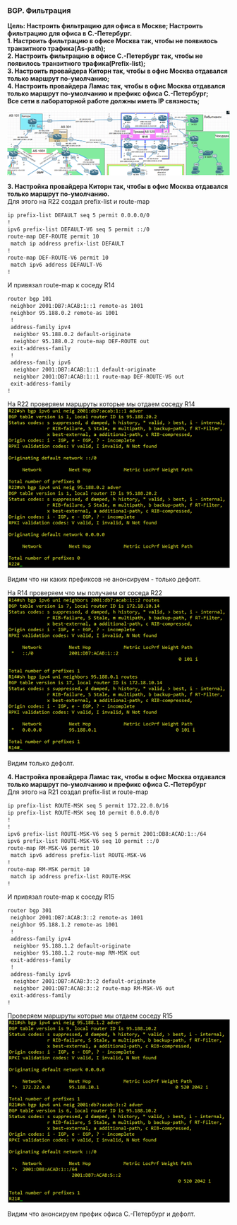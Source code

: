 ### BGP. Фильтрация

**Цель: Настроить фильтрацию для офиса в Москве; Настроить фильтрацию для офиса в С.-Петербург.**  
**1. Настроить фильтрацию в офисе Москва так, чтобы не появилось транзитного трафика(As-path);**  
**2. Настроить фильтрацию в офисе С.-Петербург так, чтобы не появилось транзитного трафика(Prefix-list);**    
**3. Настроить провайдера Киторн так, чтобы в офис Москва отдавался только маршрут по-умолчанию;**  
**4. Настроить провайдера Ламас так, чтобы в офис Москва отдавался только маршрут по-умолчанию и префикс офиса С.-Петербург;**    
**Все сети в лабораторной работе должны иметь IP связность;**  

![](https://github.com/merkelev/neteng/blob/main/labs/11-BGP-Filtration/NET.png)  

**3. Настройка провайдера Киторн так, чтобы в офис Москва отдавался только маршрут по-умолчанию.**  
Для этого на R22 создал prefix-list и route-map  
```
ip prefix-list DEFAULT seq 5 permit 0.0.0.0/0
!
ipv6 prefix-list DEFAULT-V6 seq 5 permit ::/0
route-map DEF-ROUTE permit 10
 match ip address prefix-list DEFAULT
!
route-map DEF-ROUTE-V6 permit 10
 match ipv6 address DEFAULT-V6
!
```  
И привязал route-map к соседу R14  
```
router bgp 101
 neighbor 2001:DB7:ACAB:1::1 remote-as 1001
 neighbor 95.188.0.2 remote-as 1001
 !
 address-family ipv4
  neighbor 95.188.0.2 default-originate
  neighbor 95.188.0.2 route-map DEF-ROUTE out
 exit-address-family
 !
 address-family ipv6
  neighbor 2001:DB7:ACAB:1::1 default-originate
  neighbor 2001:DB7:ACAB:1::1 route-map DEF-ROUTE-V6 out
 exit-address-family
!
```  

На R22 проверяем маршруты которые мы отдаем соседу R14  
![](https://github.com/merkelev/neteng/blob/main/labs/11-BGP-Filtration/R22-ADVER.png)  

Видим что ни каких префиксов не анонсируем - только дефолт.  

На R14 проверяем что мы получаем от соседа R22   
![](https://github.com/merkelev/neteng/blob/main/labs/11-BGP-Filtration/R14-ROUTES-BGP.png)  

Видим только дефолт.

**4. Настройка провайдера Ламас так, чтобы в офис Москва отдавался только маршрут по-умолчанию и префикс офиса С.-Петербург**  
Для этого на R21 создал prefix-list и route-map  
```
ip prefix-list ROUTE-MSK seq 5 permit 172.22.0.0/16
ip prefix-list ROUTE-MSK seq 10 permit 0.0.0.0/0
!
!
ipv6 prefix-list ROUTE-MSK-V6 seq 5 permit 2001:DB8:ACAD:1::/64
ipv6 prefix-list ROUTE-MSK-V6 seq 10 permit ::/0
route-map RM-MSK-V6 permit 10
 match ipv6 address prefix-list ROUTE-MSK-V6
!
route-map RM-MSK permit 10
 match ip address prefix-list ROUTE-MSK
!
```  
И привязал route-map к соседу R15  
```
router bgp 301
 neighbor 2001:DB7:ACAB:3::2 remote-as 1001
 neighbor 95.188.1.2 remote-as 1001
 !
 address-family ipv4
  neighbor 95.188.1.2 default-originate
  neighbor 95.188.1.2 route-map RM-MSK out
 exit-address-family
 !
 address-family ipv6
  neighbor 2001:DB7:ACAB:3::2 default-originate
  neighbor 2001:DB7:ACAB:3::2 route-map RM-MSK-V6 out
 exit-address-family
!
```  

Проверяем маршруты которые мы отдаем соседу R15  
![](https://github.com/merkelev/neteng/blob/main/labs/11-BGP-Filtration/R21-ADVER.png)  

Видим что анонсируем префик офиса С.-Петербург и дефолт.
